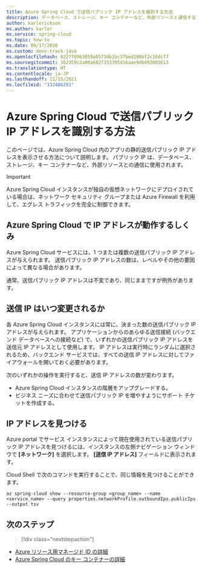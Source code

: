 ```yaml
---
title: Azure Spring Cloud で送信パブリック IP アドレスを識別する方法
description: データベース、ストレージ、キー コンテナーなど、外部リソースと通信するために静的送信パブリック IP アドレスを表示する方法。
author: karlerickson
ms.author: karler
ms.service: spring-cloud
ms.topic: how-to
ms.date: 09/17/2020
ms.custom: devx-track-java
ms.openlocfilehash: 0227f0963859a05734b1bc37bed100bf2c16dcf7
ms.sourcegitcommit: 362359c2a00a6827353395416aae9db492005613
ms.translationtype: HT
ms.contentlocale: ja-JP
ms.lasthandoff: 11/15/2021
ms.locfileid: "132486201"
---
```

# <a name="how-to-identify-outbound-public-ip-addresses-in-azure-spring-cloud"></a>Azure Spring Cloud で送信パブリック IP アドレスを識別する方法

このページでは、Azure Spring Cloud 内のアプリの静的送信パブリック IP アドレスを表示させる方法について説明します。 パブリック IP は、データベース、ストレージ、キー コンテナーなど、外部リソースとの通信に使用されます。

> [!IMPORTANT]
> Azure Spring Cloud インスタンスが独自の仮想ネットワークにデプロイされている場合は、ネットワーク セキュリティ グループまたは Azure Firewall を利用して、エグレス トラフィックを完全に制御できます。


## <a name="how-ip-addresses-work-in-azure-spring-cloud"></a>Azure Spring Cloud で IP アドレスが動作するしくみ

Azure Spring Cloud サービスには、1 つまたは複数の送信パブリック IP アドレスが与えられます。 送信パブリック IP アドレスの数は、レベルやその他の要因によって異なる場合があります。

通常、送信パブリック IP アドレスは不変であり、同じままですが例外があります。

## <a name="when-outbound-ips-change"></a>送信 IP はいつ変更されるか

各 Azure Spring Cloud インスタンスには常に、決まった数の送信パブリック IP アドレスが与えられます。 アプリケーションからのあらゆる送信接続 (バックエンド データベースへの接続など) で、いずれかの送信パブリック IP アドレスを送信元 IP アドレスとして使用します。 IP アドレスは実行時にランダムに選択されるため、バックエンド サービスでは、すべての送信 IP アドレスに対してファイアウォールを開いておく必要があります。

次のいずれかの操作を実行すると、送信 IP アドレスの数が変わります。

- Azure Spring Cloud インスタンスの階層をアップグレードする。
- ビジネス ニーズに合わせて送信パブリック IP を増やすようにサポート チケットを作成する。

## <a name="find-outbound-ips"></a>IP アドレスを見つける

Azure portal でサービス インスタンスによって現在使用されている送信パブリック IP アドレスを見つけるには、インスタンスの左側ナビゲーション ウィンドウで **[ネットワーク]** を選択します。 **[送信 IP アドレス]** フィールドに表示されます。

Cloud Shell で次のコマンドを実行することで、同じ情報を見つけることができます。

```azurecli
az spring-cloud show --resource-group <group_name> --name <service_name> --query properties.networkProfile.outboundIps.publicIps --output tsv
```

## <a name="next-steps"></a>次のステップ

> [!div class="nextstepaction"]
* [Azure リソース用マネージド ID の詳細](https://github.com/MicrosoftDocs/azure-docs/blob/master/articles/active-directory/managed-identities-azure-resources/overview.md)
* [Azure Spring Cloud のキー コンテナーの詳細](./tutorial-managed-identities-key-vault.md)
